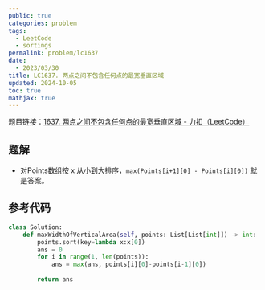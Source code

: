 ```yaml
---
public: true
categories: problem
tags:
  - LeetCode
  - sortings
permalink: problem/lc1637
date:
  - 2023/03/30
title: LC1637. 两点之间不包含任何点的最宽垂直区域
updated: 2024-10-05
toc: true
mathjax: true
---
```


题目链接：[1637. 两点之间不包含任何点的最宽垂直区域 - 力扣（LeetCode）](https://leetcode.cn/problems/widest-vertical-area-between-two-points-containing-no-points/)

<!--more-->

## 题解

  + 对Points数组按 x 从小到大排序，`max(Points[i+1][0] - Points[i][0])` 就是答案。

## 参考代码

```python
class Solution:
    def maxWidthOfVerticalArea(self, points: List[List[int]]) -> int:
        points.sort(key=lambda x:x[0])
        ans = 0
        for i in range(1, len(points)):
            ans = max(ans, points[i][0]-points[i-1][0])
        
        return ans
```



